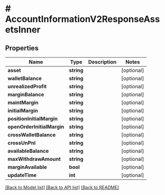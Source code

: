 # # AccountInformationV2ResponseAssetsInner

## Properties

Name | Type | Description | Notes
------------ | ------------- | ------------- | -------------
**asset** | **string** |  | [optional]
**walletBalance** | **string** |  | [optional]
**unrealizedProfit** | **string** |  | [optional]
**marginBalance** | **string** |  | [optional]
**maintMargin** | **string** |  | [optional]
**initialMargin** | **string** |  | [optional]
**positionInitialMargin** | **string** |  | [optional]
**openOrderInitialMargin** | **string** |  | [optional]
**crossWalletBalance** | **string** |  | [optional]
**crossUnPnl** | **string** |  | [optional]
**availableBalance** | **string** |  | [optional]
**maxWithdrawAmount** | **string** |  | [optional]
**marginAvailable** | **bool** |  | [optional]
**updateTime** | **int** |  | [optional]

[[Back to Model list]](../../README.md#models) [[Back to API list]](../../README.md#endpoints) [[Back to README]](../../README.md)
